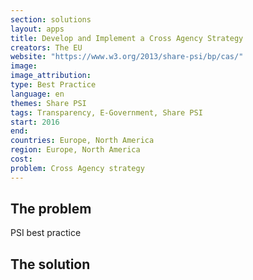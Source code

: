 ```yaml
---
section: solutions
layout: apps
title: Develop and Implement a Cross Agency Strategy
creators: The EU
website: "https://www.w3.org/2013/share-psi/bp/cas/"
image: 
image_attribution:
type: Best Practice  
language: en
themes: Share PSI
tags: Transparency, E-Government, Share PSI
start: 2016
end: 
countries: Europe, North America
region: Europe, North America
cost: 
problem: Cross Agency strategy
---
```


## The problem
PSI best practice

## The solution

